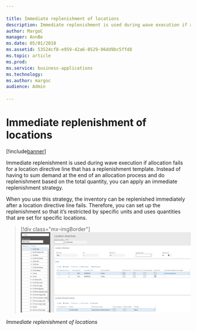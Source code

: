 ```yaml
---

title: Immediate replenishment of locations
description: Immediate replenishment is used during wave execution if allocation fails for a location directive line that has a replenishment template.
author: MargoC
manager: AnnBe
ms.date: 05/01/2018
ms.assetid: 53524cf8-e959-42a6-8529-06dd9bc5ffd8
ms.topic: article
ms.prod: 
ms.service: business-applications
ms.technology: 
ms.author: margoc
audience: Admin

---
```

#  Immediate replenishment of locations




[!include[banner](../../includes/banner.md)]

Immediate replenishment is used during wave execution if allocation fails for a
location directive line that has a replenishment template. Instead of having to
sum demand at the end of an allocation process and do replenishment based on the
total quantity, you can apply an immediate replenishment strategy.

When you use this strategy, the inventory can be replenished immediately after a
location directive line fails. Therefore, you can set up the replenishment so
that it’s restricted by specific units and uses quantities that are set for
specific locations.

> [!div class="mx-imgBorder"] 
> ![A screenshot demonstrating the immediate replenishment of locations](media/immediate-replenishment-locations-1.png "A screenshot demonstrating the immediate replenishment of locations")
<!-- FO_Immediate_replenishment_of_locations_A.png -->


*Immediate replenishment of locations*
